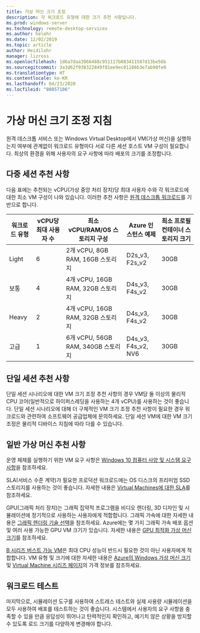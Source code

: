 ```yaml
---
title: 가상 머신 크기 조정
description: 각 워크로드 유형에 대한 크기 추천 사항입니다.
ms.prod: windows-server
ms.technology: remote-desktop-services
ms.author: helohr
ms.date: 12/02/2019
ms.topic: article
author: Heidilohr
manager: lizross
ms.openlocfilehash: 1d6a7daa3966488c951117b083411587d13be56b
ms.sourcegitcommit: 3a3d62f938322849f81ee9ec01186b3e7ab90fe0
ms.translationtype: HT
ms.contentlocale: ko-KR
ms.lasthandoff: 04/23/2020
ms.locfileid: "80857106"
---
```

# <a name="virtual-machine-sizing-guidance"></a>가상 머신 크기 조정 지침

원격 데스크톱 서비스 또는 Windows Virtual Desktop에서 VM(가상 머신)을 실행하는지 여부에 관계없이 워크로드 유형마다 서로 다른 세션 호스트 VM 구성이 필요합니다. 최상의 환경을 위해 사용자의 요구 사항에 따라 배포의 크기를 조정합니다.

## <a name="multi-session-recommendations"></a>다중 세션 추천 사항

다음 표에는 추천되는 vCPU(가상 중앙 처리 장치)당 최대 사용자 수와 각 워크로드에 대한 최소 VM 구성이 나와 있습니다. 이러한 추천 사항은 [원격 데스크톱 워크로드](remote-desktop-workloads.md)를 기반으로 합니다.

| 워크로드 유형 | vCPU당 최대 사용자 수 | 최소 vCPU/RAM/OS 스토리지 구성 | Azure 인스턴스 예제 | 최소 프로필 컨테이너 스토리지 크기 |
| --- | --- | --- | --- | --- |
| Light | 6 | 2개 vCPU, 8GB RAM, 16GB 스토리지 | D2s_v3, F2s_v2 | 30GB |
| 보통 | 4 | 4개 vCPU, 16GB RAM, 32GB 스토리지 | D4s_v3, F4s_v2 | 30GB |
| Heavy | 2 | 4개 vCPU, 16GB RAM, 32GB 스토리지 | D4s_v3, F4s_v2 | 30GB |
| 고급 | 1 | 6개 vCPU, 56GB RAM, 340GB 스토리지 | D4s_v3, F4s_v2, NV6 | 30GB |

## <a name="single-session-recommendations"></a>단일 세션 추천 사항

단일 세션 시나리오에 대한 VM 크기 조정 추천 사항의 경우 VM당 둘 이상의 물리적 CPU 코어(일반적으로 하이퍼스레딩을 사용하는 4개 vCPU)를 사용하는 것이 좋습니다. 단일 세션 시나리오에 대해 더 구체적인 VM 크기 조정 추천 사항이 필요한 경우 워크로드와 관련하여 소프트웨어 공급업체에 문의하세요. 단일 세션 VM에 대한 VM 크기 조정은 물리적 디바이스 지침에 따라 다를 수 있습니다.

## <a name="general-virtual-machine-recommendations"></a>일반 가상 머신 추천 사항

운영 체제를 실행하기 위한 VM 요구 사항은 [Windows 10 컴퓨터 사양 및 시스템 요구 사항](https://www.microsoft.com/windows/windows-10-specifications)을 참조하세요.

SLA(서비스 수준 계약)가 필요한 프로덕션 워크로드에는 OS 디스크의 프리미엄 SSD 스토리지를 사용하는 것이 좋습니다. 자세한 내용은 [Virtual Machines에 대한 SLA](https://azure.microsoft.com/support/legal/sla/virtual-machines/v1_8/)를 참조하세요.

GPU(그래픽 처리 장치)는 그래픽 집약적 프로그램을 비디오 렌더링, 3D 디자인 및 시뮬레이션에 정기적으로 사용하는 사용자에게 적합합니다. 그래픽 가속에 대한 자세한 내용은 [그래픽 렌더링 기술 선택](rds-graphics-virtualization.md)을 참조하세요. Azure에는 몇 가지 그래픽 가속 배포 옵션 및 여러 사용 가능한 GPU VM 크기가 있습니다. 자세한 내용은 [GPU 최적화 가상 머신 크기](https://docs.microsoft.com/azure/virtual-machines/windows/sizes-gpu)를 참조하세요.

[B 시리즈 버스트 가능 VM](https://docs.microsoft.com/azure/virtual-machines/windows/b-series-burstable)은 최대 CPU 성능이 반드시 필요한 것이 아닌 사용자에게 적합합니다. VM 유형 및 크기에 대한 자세한 내용은 [Azure의 Windows 가상 머신 크기](https://docs.microsoft.com/azure/virtual-machines/windows/sizes) 및 [Virtual Machine 시리즈 페이지](https://azure.microsoft.com/pricing/details/virtual-machines/series/)의 가격 정보를 참조하세요.

## <a name="test-your-workload"></a>워크로드 테스트

마지막으로, 시뮬레이션 도구를 사용하여 스트레스 테스트와 실제 사용량 시뮬레이션을 모두 사용하여 배포를 테스트하는 것이 좋습니다. 시스템에서 사용자의 요구 사항을 충족할 수 있을 만큼 응답성이 뛰어나고 탄력적인지 확인하고, 예기치 않은 상황을 방지할 수 있도록 로드 크기를 다양하게 변경해야 합니다.

